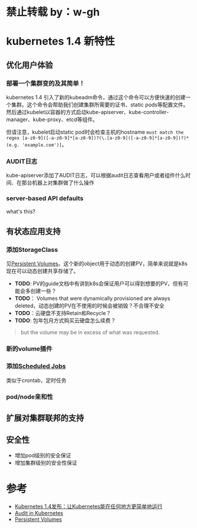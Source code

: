 
# 禁止转载 by：w-gh

# kubernetes 1.4 新特性

## 优化用户体验

### 部署一个集群变的及其简单！

kubernetes 1.4 引入了新的kubeadm命令，通过这个命令可以方便快速的创建一个集群。这个命令会帮助我们创建集群所需要的证书、static pods等配置文件。然后通过kubelet以容器的方式启动kube-apiserver、kube-controller-manager、kube-proxy、etcd等组件。

但请注意，kubelet启动static pod时会检查主机的hostname `must match the regex [a-z0-9]([-a-z0-9]*[a-z0-9])?(\.[a-z0-9]([-a-z0-9]*[a-z0-9])?)* (e.g. 'example.com')]`。

### AUDIT日志

kube-apiserver添加了AUDIT日志，可以根据audit日志查看用户或者组件什么时间、在那台机器上对集群做了什么操作

### server-based API defaults

what's this?

## 有状态应用支持

### 添加StorageClass

见[Persistent Volumes](http://kubernetes.io/docs/user-guide/persistent-volumes/)。这个新的object用于动态的创建PV，简单来说就是k8s现在可以动态创建共享存储了。

* **TODO**: PV的guide文档中有讲到k8s会保证用户可以得到想要的PV，但有可能会多创建一些？
* **TODO**： Volumes that were dynamically provisioned are always deleted，动态创建的PV在不使用的时候会被销毁？不合理不安全
* **TODO**：云硬盘不支持Retain和Recycle？
* **TODO**: 包年包月方式购买云硬盘怎么续费？

>  but the volume may be in excess of what was requested.

### 新的volume插件

### 添加[Scheduled Jobs](http://kubernetes.io/docs/user-guide/scheduled-jobs/)
类似于crontab，定时任务

### pod/node亲和性

## 扩展对集群联邦的支持

## 安全性

* 增加pod级别的安全保证
* 增加集群级别的安全性保证

# 参考
* [Kubernetes 1.4发布：让Kubernetes能在任何地方更简单地运行](http://dockone.io/article/1717)
* [Audit in Kubernetes](http://kubernetes.io/docs/admin/audit/)
* [Persistent Volumes](http://kubernetes.io/docs/user-guide/persistent-volumes/)
